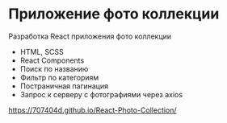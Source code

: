 ﻿# Приложение фото коллекции
 
 Разработка React приложения фото коллекции
 
 - HTML, SCSS
 - React Components
 - Поиск по названию
 - Фильтр по категориям
 - Постраничная пагинация
 - Запрос к серверу с фотографиями через axios

 
https://707404d.github.io/React-Photo-Collection/

